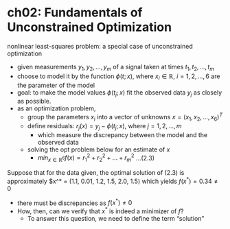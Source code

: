 # ch02: Fundamentals of Unconstrained Optimization

nonlinear least-squares problem: a special case of unconstrained optimization
* given measurements $y_1, y_2, \ldots, y_m$ of a signal taken at times $t_1, t_2, \ldots, t_m$
* choose to model it by the function $\phi(t;x)$,
  where $x_i \in \mathbb{R}$, $i = 1, 2, \ldots, 6$ are the parameter of the model
* goal: to make the model values $\phi(t_j;x)$ fit the observed data $y_j$ as closely as possible.
* as an optimization problem,
  * group the parameters $x_i$ into a vector of unknowns $x = (x_1, x_2, \ldots, x_6)^T$
  * define residuals: $r_j(x) = y_j - \phi(t_j;x)$, where $j = 1, 2, \ldots, m$
    * which measure the discrepancy between the model and the observed data
  * solving the opt problem below for an estimate of $x$
    * $min_{x \in \mathbb{R}^6} f(x) = r_1^2 + r_2^2 + \ldots + r_m^2$ ...(2.3)

Suppose that for the data given, the optimal solution of (2.3) is approximately
$x^* = (1.1, 0.01, 1.2, 1.5, 2.0, 1.5) which yields $f (x^*) = 0.34 \ne 0$
* there must be discrepancies as $f(x^*) \ne 0$
* How, then, can we verify that $x^*$ is indeed a minimizer of $f$?
  * To answer this question, we need to define the term “solution”
